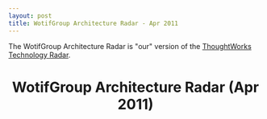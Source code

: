```yaml
---
layout: post
title: WotifGroup Architecture Radar - Apr 2011 
---
```


The WotifGroup Architecture Radar is "our" version of the <a href="http://www.thoughtworks.com/radar">ThoughtWorks Technology Radar</a>.

<script type="text/javascript" src="http://ajax.googleapis.com/ajax/libs/jquery/1.6.1/jquery.min.js">
</script>

<script type="text/javascript" src="/js/radars/lib/protovis-3.2/protovis-d3.2.js">
</script>

<script type="text/javascript" charset="utf-8" src="/js/radars/utils.js">
</script>

<script type="text/javascript" charset="utf-8" src="/js/radars/radars/wotifgroup_tech_radar_feb_2011.js">
</script>
 
<style type="text/css" media="screen">
  
#fig {
  height: 1000px;
  width: 1200px;
}
 
</style>

<script type="text/javascript" src="/js/radars/radar.js" charset="utf-8">
</script>

<script type="text/javascript" charset="utf-8">
 
var h = 1160;
var w = 1200;
 
$(function() {init(h,w);});

</script>

<h1 id="title" style="text-align: center;">WotifGroup Architecture Radar (Apr 2011)</h1> 

<div id="radar"></div> 

